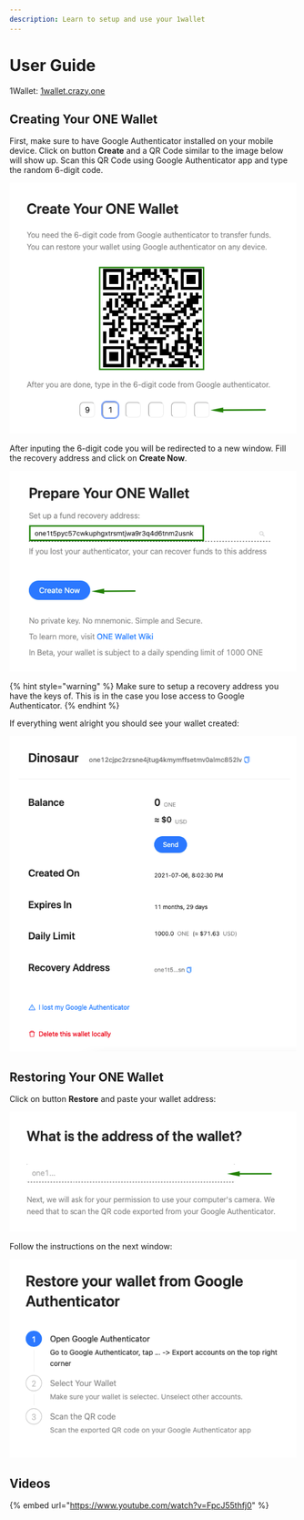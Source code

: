 ```yaml
---
description: Learn to setup and use your 1wallet
---
```


# User Guide

1Wallet: [1wallet.crazy.one](https://1wallet.crazy.one)

## Creating Your ONE Wallet

First, make sure to have Google Authenticator installed on your mobile device. Click on button **Create** and a QR Code similar to the image below will show up. Scan this QR Code using Google Authenticator app and type the random 6-digit code.

![QR Code](../../../../.gitbook/assets/1wallet_1.png)

After inputing the 6-digit code you will be redirected to a new window. Fill the recovery address and click on **Create Now**.

![Setup Recovery Address](../../../../.gitbook/assets/1wallet_2.png)

{% hint style="warning" %}
Make sure to setup a recovery address you have the keys of. This is in the case you lose access to Google Authenticator.
{% endhint %}

If everything went alright you should see your wallet created:

![Wallet Created](../../../../.gitbook/assets/1wallet_3.png)

## Restoring Your ONE Wallet

Click on button **Restore** and paste your wallet address:

![Wallet Address](../../../../.gitbook/assets/1wallet_4.png)

Follow the instructions on the next window:

![Restore Wallet ](../../../../.gitbook/assets/1wallet_5.png)

## Videos

{% embed url="https://www.youtube.com/watch?v=FpcJ55thfj0" %}




